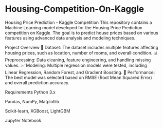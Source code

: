 # Housing-Competition-On-Kaggle
Housing Price Prediction - Kaggle Competition
This repository contains a Machine Learning model developed for the Housing Price Prediction competition on Kaggle. The goal is to predict house prices based on various features using advanced data analysis and modeling techniques.

Project Overview
🏡 Dataset: The dataset includes multiple features affecting housing prices, such as location, number of rooms, and overall condition.
📊 Preprocessing: Data cleaning, feature engineering, and handling missing values.
📈 Modeling: Multiple regression models were tested, including Linear Regression, Random Forest, and Gradient Boosting.
🎯 Performance: The best model was selected based on RMSE (Root Mean Squared Error) and overall prediction accuracy.

Requirements
Python 3.x

Pandas, NumPy, Matplotlib

Scikit-learn, XGBoost, LightGBM

Jupyter Notebook
